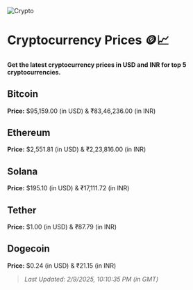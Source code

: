 
![Crypto](https://www.techguide.com.au/wp-content/uploads/2020/11/crypto3.jpeg)

# Cryptocurrency Prices 🪙📈

#### Get the latest cryptocurrency prices in USD and INR for top 5 cryptocurrencies.

## Bitcoin

**Price:** $95,159.00 (in USD) & ₹83,46,236.00 (in INR)

## Ethereum

**Price:** $2,551.81 (in USD) & ₹2,23,816.00 (in INR)

## Solana

**Price:** $195.10 (in USD) & ₹17,111.72 (in INR)

## Tether

**Price:** $1.00 (in USD) & ₹87.79 (in INR)

## Dogecoin

**Price:** $0.24 (in USD) & ₹21.15 (in INR)

> _Last Updated: 2/9/2025, 10:10:35 PM (in GMT)_
